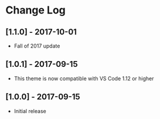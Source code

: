 # Change Log

## [1.1.0] - 2017-10-01

- Fall of 2017 update

## [1.0.1] - 2017-09-15

- This theme is now compatible with VS Code 1.12 or higher

## [1.0.0] - 2017-09-15

- Initial release
